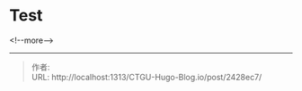 # Test


&lt;!--more--&gt;

---

> 作者:   
> URL: http://localhost:1313/CTGU-Hugo-Blog.io/post/2428ec7/  

